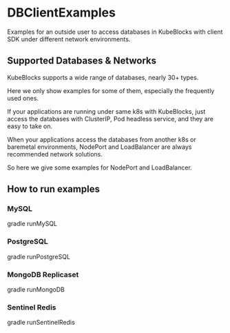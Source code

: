 # DBClientExamples
Examples for an outside user to access databases in KubeBlocks with client SDK under different network environments.

## Supported Databases & Networks
KubeBlocks supports a wide range of databases, nearly 30+ types. 

Here we only show examples for some of them, especially the frequently used ones.

If your applications are running under same k8s with KubeBlocks, just access the databases with ClusterIP, Pod headless service, and they are easy to take on.

When your applications access the databases from another k8s or baremetal environments, NodePort and LoadBalancer are always recommended network solutions.

So here we give some examples for NodePort and LoadBalancer.

## How to run examples
### MySQL
gradle runMySQL

### PostgreSQL
gradle runPostgreSQL

### MongoDB Replicaset
gradle runMongoDB

### Sentinel Redis
gradle runSentinelRedis
